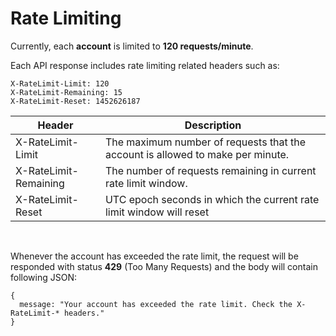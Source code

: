 # Rate Limiting

Currently, each **account** is limited to **120 requests/minute**.

Each API response includes rate limiting related headers such as:

    X-RateLimit-Limit: 120
    X-RateLimit-Remaining: 15
    X-RateLimit-Reset: 1452626187

| Header                | Description   |
| --------------------- | ------------- |
| X-RateLimit-Limit     | The maximum number of requests that the account is allowed to make per minute. |
| X-RateLimit-Remaining | The number of requests remaining in current rate limit window. |
| X-RateLimit-Reset     | UTC epoch seconds in which the current rate limit window will reset |

<br/>

Whenever the account has exceeded the rate limit, the request will be responded with status **429** (Too Many Requests)
and the body will contain following JSON:

    {
      message: "Your account has exceeded the rate limit. Check the X-RateLimit-* headers."
    }
